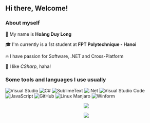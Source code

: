 ## Hi there, Welcome!
### About myself

👤 My name is **Hoàng Duy Long**

🎓 I'm currently is a 1st student at **FPT Polytechnique - Hanoi**

🔥 I have passion for Software, .NET and Cross-Platform

🙈 I like _CSharp_, haha!

### Some tools and languages I use usually

![Visual Studio](https://img.shields.io/badge/Visual%20Studio-76549A.svg?style=for-the-badge&logo=visual-studio&logoColor=while)
![C#](https://img.shields.io/badge/c%23-%23355764.svg?style=for-the-badge&logo=c-sharp&logoColor=white)
![SublimeText](https://img.shields.io/badge/sublimetext-1B2430.svg?style=for-the-badge&logo=sublimetext&logoColor=while)
![.Net](https://img.shields.io/badge/.NET-B2A4FF?style=for-the-badge)
![Visual Studio Code](https://img.shields.io/badge/Visual%20Studio%20Code-0078AA.svg?style=for-the-badge&logo=visual-studio-code&logoColor=while)
![JavaScript](https://img.shields.io/badge/javascript-%23495C83.svg?style=for-the-badge&logo=javascript&logoColor=%23F7DF1E)
![GitHub](https://img.shields.io/badge/github-%232C3639.svg?style=for-the-badge&logo=github&logoColor=white)
![Linux Manjaro](https://img.shields.io/badge/manjaro-%2353BF9D.svg?style=for-the-badge&logo=manjaro&logoColor=white)
![Winform](https://img.shields.io/badge/winform-%23FF7396.svg?style=for-the-badge&logo=windows&logoColor=white)



<p align="center">   
    <img src="https://github-readme-stats.vercel.app/api/top-langs/?username=hlk9&layout=compact&theme=dracula">
</p>
<p align="center">
<img src="https://github-readme-streak-stats.herokuapp.com/?user=hlk9&theme=blueberry">    
</p>







<!--
**HLK9/HLK9** is a ✨ _special_ ✨ repository because its `README.md` (this file) appears on your GitHub profile.

Here are some ideas to get you started:

- 🔭 I’m currently working on ...
- 🌱 I’m currently learning ...
- 👯 I’m looking to collaborate on ...
- 🤔 I’m looking for help with ...
- 💬 Ask me about ...
- 📫 How to reach me: ...
- 😄 Pronouns: ...
- ⚡ Fun fact: ...
-->
